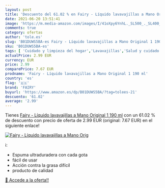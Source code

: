 ```yaml
---
layout: post
title: 'Descuento del 61.02 % en Fairy - Líquido lavavajillas a Mano Orig'
date: 2021-06-20 13:51:41
image: 'https://m.media-amazon.com/images/I/41oXpy6YnhL._SL500_._SL400_.jpg'
comments: true
category: ofertas
author: 'tole.es'
slug: 'B01DUWS5BA-es Fairy - Líquido lavavajillas a Mano Original 1 190 ml'
sku: 'B01DUWS5BA-es'
tags: [ 'Cuidado y limpieza del hogar','Lavavajillas','Salud y cuidado personal','fairy', ]
actualPrice: 2.99 EUR
currency: EUR
price: 2.99
comparePrice: 7.67 EUR
prodname: 'Fairy - Líquido lavavajillas a Mano Original 1 190 ml'
country: 'es'
flag: '🇪🇸'
brand: 'FAIRY'
buyurl: 'https://www.amazon.es/dp/B01DUWS5BA/?tag=tolees-21'
descuento: '61.02'
average: '2.99'
---
```


Tienes [Fairy - Líquido lavavajillas a Mano Original 1 190 ml](https://www.amazon.es/dp/B01DUWS5BA/?tag=tolees-21) con un 61.02 % de descuento con precio de oferta de 2.99 EUR (original: 7.67 EUR) en el siguiente enlace!

[![Fairy - Líquido lavavajillas a Mano Orig](https://m.media-amazon.com/images/I/41oXpy6YnhL._SL500_._SL400_.jpg)](https://www.amazon.es/dp/B01DUWS5BA/?tag=tolees-21)

ℹ️:

- Espuma ultraduradera con cada gota
- fácil de usar
- Acción contra la grasa difícil
- producto de calidad

[🛒 Accede a la oferta!!](https://www.amazon.es/dp/B01DUWS5BA/?tag=tolees-21)
